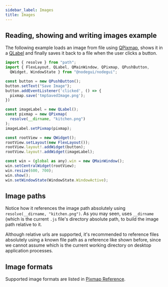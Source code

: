 ```yaml
---
sidebar_label: Images
title: Images
---
```


## Reading, showing and writing images example

The following example loads an image from file using [QPixmap](https://docs.nodegui.org/docs/api/QPixmap), shows it in a [QLabel](https://docs.nodegui.org/docs/api/QLabel) and finally saves it back to a file when the user clicks a button. 

```js
import { resolve } from "path";
import { FlexLayout, QLabel, QMainWindow, QPixmap, QPushButton, 
  QWidget, WindowState } from "@nodegui/nodegui";

const button = new QPushButton();
button.setText("Save Image");
button.addEventListener('clicked', () => {
  pixmap.save('tmpSavedImage.png');
})

const imageLabel = new QLabel();
const pixmap = new QPixmap(
  resolve(__dirname, "kitchen.png")
);
imageLabel.setPixmap(pixmap);

const rootView = new QWidget();
rootView.setLayout(new FlexLayout());
rootView.layout!.addWidget(button);
rootView.layout!.addWidget(imageLabel);

const win = (global as any).win = new QMainWindow();
win.setCentralWidget(rootView);
win.resize(600, 700);
win.show();
win.setWindowState(WindowState.WindowActive);
```

## Image paths

Notice how it references the image path absolutely using `resolve(__dirname, "kitchen.png")`. As you may seen, uses `__dirname` (which is the current `.js` file's directory absolute path, to build the image path relative to it. 

Although relative urls are supported, it's recommended to reference files absolutely using a known file path as a reference like shown before, since we cannot assume which is the current working directory on desktop application processes. 

## Image formats

Supported image formats are listed in [Pixmap Reference](https://doc.qt.io/qt-5/qpixmap.html#reading-and-writing-image-files). 